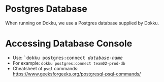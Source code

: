 # Postgres Database

When running on Dokku, we use a Postgres database supplied by Dokku.

# Accessing Database Console

* Use: <tt>`dokku postgres:connect <i>database-name</i></tt>
* For example: `dokku postgres:connect team02-prod-db`
* Cheatsheet of `psql` commands: <https://www.geeksforgeeks.org/postgresql-psql-commands/>
